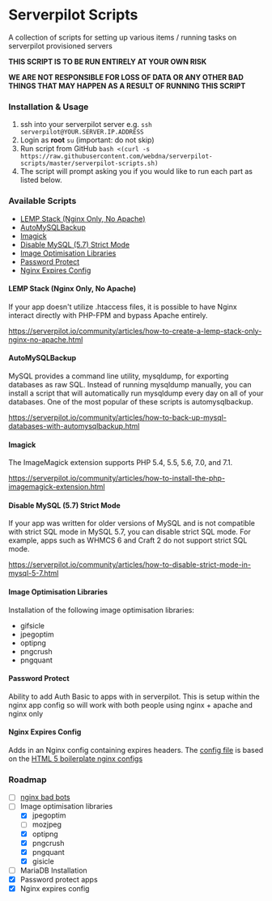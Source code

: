 # Serverpilot Scripts
A collection of scripts for setting up various items / running tasks on serverpilot provisioned servers

**THIS SCRIPT IS TO BE RUN ENTIRELY AT YOUR OWN RISK**

**WE ARE NOT RESPONSIBLE FOR LOSS OF DATA OR ANY OTHER BAD THINGS THAT MAY HAPPEN AS A RESULT OF RUNNING THIS SCRIPT**

### Installation & Usage

1. ssh into your serverpilot server e.g. `ssh serverpilot@YOUR.SERVER.IP.ADDRESS`
1. Login as **root** `su` (important: do not skip)
1. Run script from GitHub `bash <(curl -s https://raw.githubusercontent.com/webdna/serverpilot-scripts/master/serverpilot-scripts.sh)`
1. The script will prompt asking you if you would like to run each part as listed below.

### Available Scripts

- [LEMP Stack (Nginx Only, No Apache)](#lemp-stack-nginx-only-no-apache)
- [AutoMySQLBackup](#automysqlbackup)
- [Imagick](#imagick)
- [Disable MySQL (5.7) Strict Mode](#disable-mysql-57-strict-mode)
- [Image Optimisation Libraries](#image-optimisation-libraries)
- [Password Protect](#password-protect)
- [Nginx Expires Config](#nginx-expires-config)

#### LEMP Stack (Nginx Only, No Apache)
If your app doesn't utilize .htaccess files, it is possible to have Nginx interact directly with PHP-FPM and bypass Apache entirely.

https://serverpilot.io/community/articles/how-to-create-a-lemp-stack-only-nginx-no-apache.html

#### AutoMySQLBackup
MySQL provides a command line utility, mysqldump, for exporting databases as raw SQL. Instead of running mysqldump manually, you can install a script that will automatically run mysqldump every day on all of your databases. One of the most popular of these scripts is automysqlbackup.

https://serverpilot.io/community/articles/how-to-back-up-mysql-databases-with-automysqlbackup.html

#### Imagick
The ImageMagick extension supports PHP 5.4, 5.5, 5.6, 7.0, and 7.1.

https://serverpilot.io/community/articles/how-to-install-the-php-imagemagick-extension.html

#### Disable MySQL (5.7) Strict Mode
If your app was written for older versions of MySQL and is not compatible with strict SQL mode in MySQL 5.7, you can disable strict SQL mode. For example, apps such as WHMCS 6 and Craft 2 do not support strict SQL mode.

https://serverpilot.io/community/articles/how-to-disable-strict-mode-in-mysql-5-7.html

#### Image Optimisation Libraries
Installation of the following image optimisation libraries:

- gifsicle
- jpegoptim
- optipng
- pngcrush
- pngquant

#### Password Protect
Ability to add Auth Basic to apps with in serverpilot. This is setup within the nginx app config so will work with both people using nginx + apache and nginx only

#### Nginx Expires Config
Adds in an Nginx config containing expires headers. The [config file](https://github.com/webdna/serverpilot-scripts/blob/master/nginx.expires.conf) is based on the [HTML 5 boilerplate nginx configs](https://github.com/h5bp/server-configs-nginx)

### Roadmap

- [ ] [nginx bad bots](https://github.com/mariusv/nginx-badbot-blocker)
- [ ] Image optimisation libraries
  - [x] jpegoptim
  - [ ] mozjpeg
  - [x] optipng
  - [x] pngcrush
  - [x] pngquant
  - [x] gisicle
- [ ] MariaDB Installation
- [x] Password protect apps
- [x] Nginx expires config
